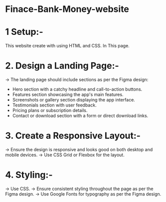 # Finace-Bank-Money-website

# 1 Setup:- 
This website create with using HTML and CSS. In This page.

# 2. Design a Landing Page:-
-> The landing page should include sections as per the Figma design:
  * Hero section with a catchy headline and call-to-action buttons.
  * Features section showcasing the app's main features.
  * Screenshots or gallery section displaying the app interface.
  * Testimonials section with user feedback.
  * Pricing plans or subscription details.
  * Contact or download section with a form or direct download links.

# 3. Create a Responsive Layout:- 
-> Ensure the design is responsive and looks good on both desktop and mobile devices.
-> Use CSS Grid or Flexbox for the layout.

# 4. Styling:- 
-> Use CSS. 
-> Ensure consistent styling throughout the page as per the Figma design.
-> Use Google Fonts for typography as per the Figma design.
